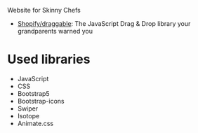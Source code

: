 Website for Skinny Chefs
* [Shopify/draggable](https://github.com/Shopify/draggable): The JavaScript Drag & Drop library your grandparents warned you

# Used libraries

- JavaScript
- CSS
- Bootstrap5
- Bootstrap-icons
- Swiper
- Isotope
- Animate.css

